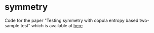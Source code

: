 # symmetry
Code for the paper "Testing symmetry with copula entropy based two-sample test" which is available at [here](http://dx.doi.org/10.13140/RG.2.2.22577.49767)
